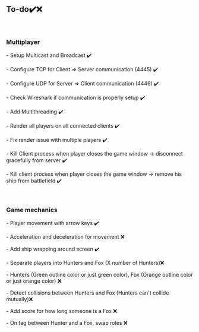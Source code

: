 <h2>To-do✔️❌</h2>
<br>
<h3>Multiplayer</h3>
<p>- Setup Multicast and Broadcast ✔️</p>
<p>- Configure TCP for Client => Server communication (4445) ✔️</p>
<p>- Configure UDP for Server => Client communication (4446) ✔️</p>
<p>- Check Wireshark if communication is properly setup ✔️</p>
<p>- Add Multithreading ✔️</p>
<p>- Render all players on all connected clients ✔️</p>
<p>- Fix render issue with multiple players ✔️</p>
<p>- Kill Client process when player closes the game window -> disconnect gracefully from server ✔️</p>
<p>- Kill client process when player closes the game window -> remove his ship from battlefield  ✔️</p>
<br>
<h3>Game mechanics</h3>
<p>- Player movement with arrow keys ✔️</p>
<p>- Acceleration and deceleration for movement ❌</p>
<p>- Add ship wrapping around screen ✔️</p>
<p>- Separate players into Hunters and Fox (X number of Hunters)❌</p>
<p>- Hunters (Green outline color or just green color), Fox (Orange outline color or just orange color) ❌</p>
<p>- Detect collisions between Hunters and Fox (Hunters can't collide mutually)❌</p>
<p>- Add score for how long someone is a Fox ❌</p>
<p>- On tag between Hunter and a Fox, swap roles ❌</p>
